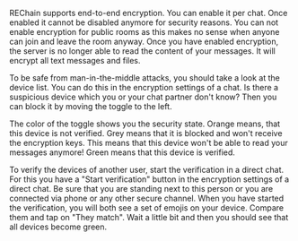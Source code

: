 REChain supports end-to-end encryption. You can enable it per chat. Once enabled it cannot be disabled anymore for security reasons. You can not enable encryption for public rooms as this makes no sense when anyone can join and leave the room anyway. Once you have enabled encryption, the server is no longer able to read the content of your messages. It will encrypt all text messages and files.

To be safe from man-in-the-middle attacks, you should take a look at the device list. You can do this in the encryption settings of a chat. Is there a suspicious device which you or your chat partner don't know? Then you can block it by moving the toggle to the left.

The color of the toggle shows you the security state. Orange means, that this device is not verified. Grey means that it is blocked and won't receive the encryption keys. This means that this device won't be able to read your messages anymore! Green means that this device is verified.

To verify the devices of another user, start the verification in a direct chat. For this you have a "Start verification" button in the encryption settings of a direct chat. Be sure that you are standing next to this person or you are connected via phone or any other secure channel. When you have started the verification, you will both see a set of emojis on your device. Compare them and tap on "They match". Wait a little bit and then you should see that all devices become green.
